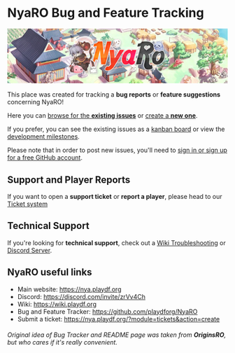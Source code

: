 # NyaRO Bug and Feature Tracking

![NyaRO](.resources/nyaro-logo.png)

This place was created for tracking a **bug reports** or **feature suggestions** concerning NyaRO!

Here you can [browse for the **existing issues**](https://github.com/playdforg/NyaRO/issues) or [create a **new one**](https://github.com/playdforg/NyaRO/issues/new/choose).

If you prefer, you can see the existing issues as a [kanban board](https://github.com/playdforg/NyaRO/projects/1) or view the [development milestones](https://github.com/playdforg/NyaRO/milestones).

Please note that in order to post new issues, you'll need to [sign in or sign up for a free GitHub account](https://github.com/join?return_to=%2Fplaydforg%2FNyaRO).

## Support and Player Reports

If you want to open a **support ticket** or **report a player**, please head to our [Ticket system](https://nya.playdf.org/?module=tickets&action=create)

## Technical Support

If you're looking for **technical support**, check out a [Wiki Troubleshooting](https://wiki.playdf.org/index.php?title=Troubleshooting) or [Discord Server](https://discord.com/invite/zrVv4Ch).

## NyaRO useful links

- Main website: https://nya.playdf.org
- Discord: https://discord.com/invite/zrVv4Ch
- Wiki: https://wiki.playdf.org
- Bug and Feature Tracker: https://github.com/playdforg/NyaRO
- Submit a ticket: https://nya.playdf.org/?module=tickets&action=create

###### Original idea of Bug Tracker and README page was taken from **OriginsRO**, but who cares if it's really convenient.
